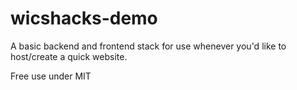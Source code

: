 # wicshacks-demo  
A basic backend and frontend stack for use whenever you'd like to host/create a quick website.  

Free use under MIT
